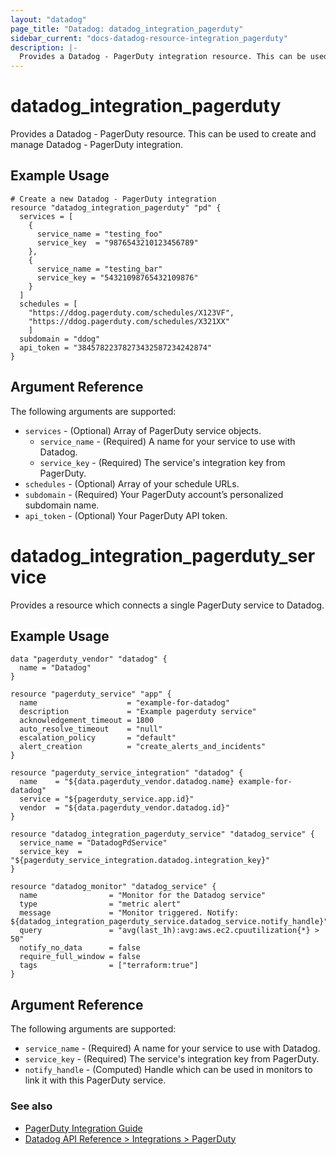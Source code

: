 ```yaml
---
layout: "datadog"
page_title: "Datadog: datadog_integration_pagerduty"
sidebar_current: "docs-datadog-resource-integration_pagerduty"
description: |-
  Provides a Datadog - PagerDuty integration resource. This can be used to create and manage the integration.
---
```


# datadog_integration_pagerduty

Provides a Datadog - PagerDuty resource. This can be used to create and manage Datadog - PagerDuty integration. 

## Example Usage

```
# Create a new Datadog - PagerDuty integration
resource "datadog_integration_pagerduty" "pd" {
  services = [
    {
      service_name = "testing_foo"
      service_key  = "9876543210123456789"
    },
    {
      service_name = "testing_bar"
      service_key = "54321098765432109876"
    }
  ]
  schedules = [
    "https://ddog.pagerduty.com/schedules/X123VF",
    "https://ddog.pagerduty.com/schedules/X321XX"
    ]
  subdomain = "ddog"
  api_token = "38457822378273432587234242874"
}
```

## Argument Reference

The following arguments are supported:

* `services` - (Optional) Array of PagerDuty service objects.
  * `service_name` - (Required) A name for your service to use with Datadog.
  * `service_key` - (Required) The service's integration key from PagerDuty.
* `schedules` - (Optional)  Array of your schedule URLs.
* `subdomain` - (Required) Your PagerDuty account’s personalized subdomain name.
* `api_token` - (Optional) Your PagerDuty API token.


# datadog_integration_pagerduty_service

Provides a resource which connects a single PagerDuty service to Datadog.

## Example Usage

```
data "pagerduty_vendor" "datadog" {
  name = "Datadog"
}

resource "pagerduty_service" "app" {
  name                    = "example-for-datadog"
  description             = "Example pagerduty service"
  acknowledgement_timeout = 1800
  auto_resolve_timeout    = "null"
  escalation_policy       = "default"
  alert_creation          = "create_alerts_and_incidents"
}

resource "pagerduty_service_integration" "datadog" {
  name    = "${data.pagerduty_vendor.datadog.name} example-for-datadog"
  service = "${pagerduty_service.app.id}"
  vendor  = "${data.pagerduty_vendor.datadog.id}"
}

resource "datadog_integration_pagerduty_service" "datadog_service" {
  service_name = "DatadogPdService"
  service_key  = "${pagerduty_service_integration.datadog.integration_key}"
}

resource "datadog_monitor" "datadog_service" {
  name                = "Monitor for the Datadog service"
  type                = "metric alert"
  message             = "Monitor triggered. Notify: ${datadog_integration_pagerduty_service.datadog_service.notify_handle}"
  query               = "avg(last_1h):avg:aws.ec2.cpuutilization{*} > 50"
  notify_no_data      = false
  require_full_window = false
  tags                = ["terraform:true"]
}
```

## Argument Reference

The following arguments are supported:

* `service_name`  - (Required) A name for your service to use with Datadog.
* `service_key`   - (Required) The service's integration key from PagerDuty.
* `notify_handle` - (Computed) Handle which can be used in monitors to link it with this PagerDuty service.

### See also
* [PagerDuty Integration Guide](https://www.pagerduty.com/docs/guides/datadog-integration-guide/)
* [Datadog API Reference > Integrations > PagerDuty](https://docs.datadoghq.com/api/?lang=bash#pagerduty)
